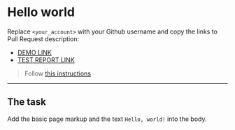 # Hello world
Replace `<your_account>` with your Github username and copy the links to Pull Request description:
- [DEMO LINK](https://juliiaap.github.io/layout_hello-world/)
- [TEST REPORT LINK](https://juliiaap.github.io/layout_hello-world/report/html_report/)

> Follow [this instructions](https://mate-academy.github.io/layout_task-guideline/#how-to-solve-the-layout-tasks-on-github)
___

## The task 
Add the basic page markup and the text `Hello, world!` into the body.
